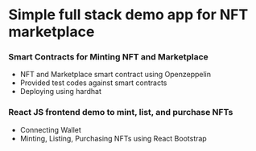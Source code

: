 # Simple full stack demo app for NFT marketplace

### Smart Contracts for Minting NFT and Marketplace
- NFT and Marketplace smart contract using Openzeppelin
- Provided test codes against smart contracts
- Deploying using hardhat

### React JS frontend demo to mint, list, and purchase NFTs
- Connecting Wallet
- Minting, Listing, Purchasing NFTs using React Bootstrap
